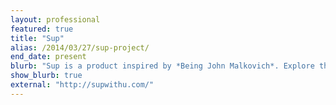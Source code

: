 ```yaml
---
layout: professional
featured: true
title: "Sup"
alias: /2014/03/27/sup-project/
end_date: present
blurb: "Sup is a product inspired by *Being John Malkovich*. Explore the world through live video!"
show_blurb: true
external: "http://supwithu.com/"
---
```

